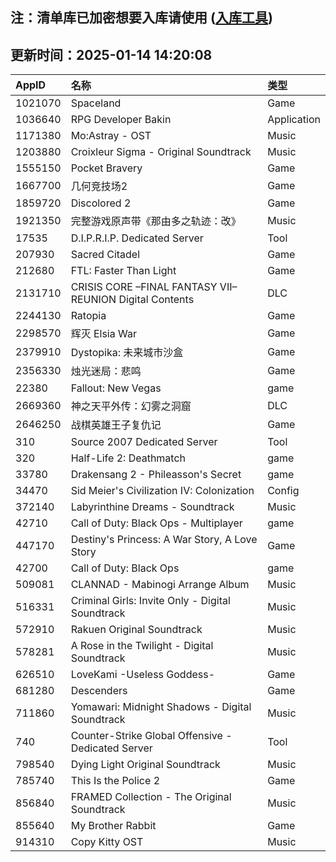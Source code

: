 ## 注：清单库已加密想要入库请使用 ([入库工具](https://github.com/BlankTMing/ManifestAutoUpdate/releases))

## 更新时间：2025-01-14 14:20:08
| AppID | 名称 | 类型  |
| :-------------------- | :----------------------------- | :----------- |
| 1021070 | Spaceland| Game |
| 1036640 | RPG Developer Bakin| Application |
| 1171380 | Mo:Astray - OST| Music |
| 1203880 | Croixleur Sigma - Original Soundtrack| Music |
| 1555150 | Pocket Bravery| Game |
| 1667700 | 几何竞技场2| Game |
| 1859720 | Discolored 2| Game |
| 1921350 | 完整游戏原声带《那由多之轨迹：改》| Music |
| 17535 | D.I.P.R.I.P. Dedicated Server| Tool |
| 207930 | Sacred Citadel| Game |
| 212680 | FTL: Faster Than Light| Game |
| 2131710 | CRISIS CORE –FINAL FANTASY VII– REUNION Digital Contents| DLC |
| 2244130 | Ratopia| Game |
| 2298570 | 辉灭 Elsia War| Game |
| 2379910 | Dystopika: 未来城市沙盒| Game |
| 2356330 | 烛光迷局：悲鸣| Game |
| 22380 | Fallout: New Vegas| game |
| 2669360 | 神之天平外传：幻雾之洞窟| DLC |
| 2646250 | 战棋英雄王子复仇记| Game |
| 310 | Source 2007 Dedicated Server| Tool |
| 320 | Half-Life 2: Deathmatch| game |
| 33780 | Drakensang 2 - Phileasson's Secret| game |
| 34470 | Sid Meier's Civilization IV: Colonization| Config |
| 372140 | Labyrinthine Dreams - Soundtrack| Music |
| 42710 | Call of Duty: Black Ops - Multiplayer| game |
| 447170 | Destiny's Princess: A War Story, A Love Story| Game |
| 42700 | Call of Duty: Black Ops| game |
| 509081 | CLANNAD - Mabinogi Arrange Album| Music |
| 516331 | Criminal Girls: Invite Only - Digital Soundtrack| Music |
| 572910 | Rakuen Original Soundtrack| Music |
| 578281 | A Rose in the Twilight - Digital Soundtrack| Music |
| 626510 | LoveKami -Useless Goddess-| Game |
| 681280 | Descenders| Game |
| 711860 | Yomawari: Midnight Shadows - Digital Soundtrack| Music |
| 740 | Counter-Strike Global Offensive - Dedicated Server| Tool |
| 798540 | Dying Light Original Soundtrack| Music |
| 785740 | This Is the Police 2| Game |
| 856840 | FRAMED Collection - The Original Soundtrack| Music |
| 855640 | My Brother Rabbit| Game |
| 914310 | Copy Kitty OST| Music |
